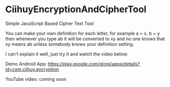 # CiihuyEncryptionAndCipherTool
 Simple JavaScript Based Cipher Text Tool

You can make your own definition for each letter, for example a = x, b = y then whenever you type ab it will be converted to xy and no one knows that xy means ab unless somebody knows your definition setting.

I can't explain it well, just try it and watch the video below:

Demo Android App: https://play.google.com/store/apps/details?id=com.ciihuy.encryption

YouTube video: coming soon
